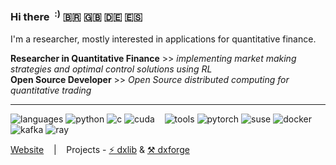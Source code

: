 ### Hi there&nbsp;&nbsp;<sup>:)</sup>   🇧🇷 🇬🇧 🇩🇪 🇪🇸

I'm a researcher, mostly interested in applications for quantitative finance.

**Researcher in Quantitative Finance** >> _implementing market making strategies and optimal control solutions using RL_
<br/>
**Open Source Developer** >> _Open Source distributed computing for quantitative trading_

----


![languages](https://img.shields.io/static/v1?label=&message=languages:&color=111&style=flat-square)
![python](https://img.shields.io/static/v1?logo=python&label=&message=python&color=36465D&logoColor=AAA&style=flat-square&link=)
![c](https://img.shields.io/static/v1?logo=c&label=&message=lang&color=36465D&logoColor=AAA&style=flat-square)
![cuda](https://img.shields.io/static/v1?logo=nvidia&label=&message=Cuda&color=36465D&logoColor=AAA&style=flat-square)&nbsp;&nbsp;&nbsp;
![tools](https://img.shields.io/static/v1?label=&message=tools:&color=111&style=flat-square)
![pytorch](https://img.shields.io/static/v1?logo=pytorch&label=&message=PyTorch&color=36465D&logoColor=AAA&style=flat-square)
![suse](https://img.shields.io/static/v1?logo=opensuse&label=&message=OpenSUSE&color=36465D&logoColor=AAA&style=flat-square)
![docker](https://img.shields.io/static/v1?logo=docker&label=&message=docker&color=36465D&logoColor=AAA&style=flat-square)
![kafka](https://img.shields.io/static/v1?logo=apachekafka&label=&message=kafka&color=36465D&logoColor=AAA&style=flat-square)
![ray](https://img.shields.io/static/v1?logo=ray&label=&message=ray&color=36465D&logoColor=AAA&style)
&nbsp;&nbsp;&nbsp;

[Website](https://rzimmerdev.github.io) &nbsp;&nbsp;&nbsp;|&nbsp;&nbsp;&nbsp; Projects - [⚡ dxlib](https://github.com/divergex/dxlib) & [⚒️ dxforge](https://github.com/divergex/dxforge)

